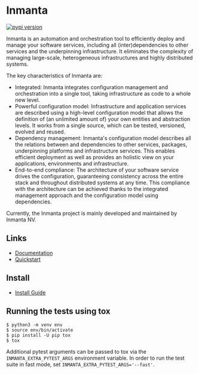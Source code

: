 # Inmanta
[![pypi version](https://img.shields.io/pypi/v/inmanta.svg)](https://pypi.python.org/pypi/inmanta-core/)


Inmanta is an automation and orchestration tool to efficiently deploy and manage your software
services, including all (inter)dependencies to other services and the underpinning infrastructure.
It eliminates the complexity of managing large-scale, heterogeneous infrastructures and highly
distributed systems.

The key characteristics of Inmanta are:
 * Integrated: Inmanta integrates configuration management and orchestration into a single tool,
   taking infrastructure as code to a whole new level.
 * Powerful configuration model: Infrastructure and application services are described using a
   high-level configuration model that allows the definition of (an unlimited amount of) your own
   entities and abstraction levels. It works from a single source, which can be tested, versioned,
   evolved and reused.
 * Dependency management: Inmanta's configuration model describes all the relations between and
   dependencies to other services, packages, underpinning platforms and infrastructure services.
   This enables efficient deployment as well as provides an holistic view on your applications,
   environments and infrastructure.
 * End-to-end compliance: The architecture of your software service drives the configuration,
   guaranteeing consistency across the entire stack and throughout distributed systems at any time.
   This compliance with the architecture can be achieved thanks to the integrated management
   approach and the configuration model using dependencies.

Currently, the Inmanta project is mainly developed and maintained by Inmanta NV.

## Links

* [Documentation](https://docs.inmanta.com/community/latest/)
* [Quickstart](https://docs.inmanta.com/community/latest/quickstart.html)

## Install

* [Install Guide](https://docs.inmanta.com/community/latest/install.html)

## Running the tests using tox

```
$ python3 -m venv env
$ source env/bin/activate
$ pip install -U pip tox
$ tox
```

Additional pytest arguments can be passed to tox via the `INMANTA_EXTRA_PYTEST_ARGS` environment variable.
In order to run the test suite in fast mode, set `INMANTA_EXTRA_PYTEST_ARGS='--fast'`.
